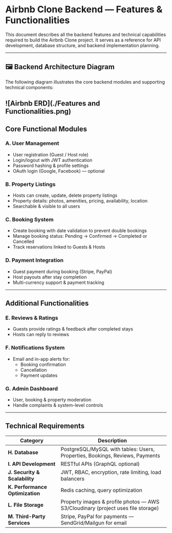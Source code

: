 
#  Airbnb Clone Backend — Features & Functionalities

This document describes all the backend features and technical capabilities required to build the Airbnb Clone project. It serves as a reference for API development, database structure, and backend implementation planning.

---

## 🖼 Backend Architecture Diagram
The following diagram illustrates the core backend modules and supporting technical components:

![Airbnb ERD](./Features and Functionalities.png)
---

## Core Functional Modules

### A. User Management
- User registration (Guest / Host role)
- Login/logout with JWT authentication
- Password hashing & profile settings
- OAuth login (Google, Facebook) — optional

### B. Property Listings
- Hosts can create, update, delete property listings
- Property details: photos, amenities, pricing, availability, location
- Searchable & visible to all users

### C. Booking System
- Create booking with date validation to prevent double bookings
- Manage booking status: Pending → Confirmed → Completed or Cancelled
- Track reservations linked to Guests & Hosts

### D. Payment Integration
- Guest payment during booking (Stripe, PayPal)
- Host payouts after stay completion
- Multi-currency support & payment tracking

---

##  Additional Functionalities

### E. Reviews & Ratings
- Guests provide ratings & feedback after completed stays
- Hosts can reply to reviews

### F. Notifications System
- Email and in-app alerts for:
  - Booking confirmation
  - Cancellation
  - Payment updates

### G. Admin Dashboard
- User, booking & property moderation
- Handle complaints & system-level controls

---

##  Technical Requirements

| Category | Description |
|---------|-------------|
| **H. Database** | PostgreSQL/MySQL with tables: Users, Properties, Bookings, Reviews, Payments |
| **I. API Development** | RESTful APIs (GraphQL optional) |
| **J. Security & Scalability** | JWT, RBAC, encryption, rate limiting, load balancers |
| **K. Performance Optimization** | Redis caching, query optimization |
| **L. File Storage** | Property images & profile photos — AWS S3/Cloudinary (project uses file storage) |
| **M. Third-Party Services** | Stripe, PayPal for payments — SendGrid/Mailgun for email |
